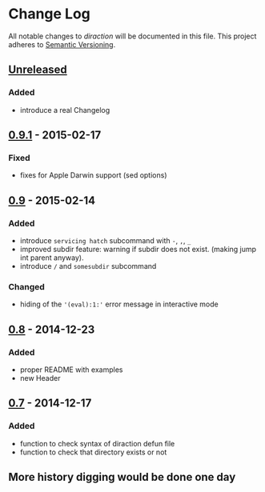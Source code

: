 # Change Log
All notable changes to *diraction* will be documented in this file.
This project adheres to [Semantic Versioning](http://semver.org/).

## [Unreleased][unreleased]
### Added
- introduce a real Changelog

## [0.9.1] - 2015-02-17
### Fixed
- fixes for Apple Darwin support (sed options)

## [0.9] - 2015-02-14
### Added
- introduce `servicing hatch` subcommand with `-`, `,`, `_`
- improved subdir feature: warning if subdir does not exist. (making jump int parent anyway).
 -  introduce `/` and `somesubdir` subcommand
### Changed
- hiding of the `'(eval):1:'` error message in interactive mode

## [0.8] - 2014-12-23
### Added
- proper README with examples
- new Header

## [0.7] - 2014-12-17
### Added
- function to check syntax of diraction defun file
- function to check that directory exists or not

## More history digging would be done one day

[unreleased]: https://github.com/AdrieanKhisbe/diractions/compare/v0.9.1...HEAD
[0.9.1]: https://github.com/AdrieanKhisbe/diractions/compare/v0.9...v0.9.1
[0.9]: https://github.com/AdrieanKhisbe/diractions/compare/v0.8...v0.9
[0.8]: https://github.com/AdrieanKhisbe/diractions/compare/v0.7...v0.8
[0.7]: https://github.com/AdrieanKhisbe/diractions/compare/v0.6.3...v0.7
